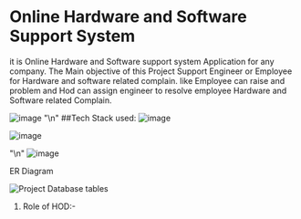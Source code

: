 # Online Hardware and Software Support System
it is Online Hardware and Software support system Application for any company.
The Main objective of this Project Support Engineer or Employee for Hardware and software related complain.
like Employee can raise and problem and Hod can assign engineer to resolve employee Hardware and Software related Complain.

![image](https://user-images.githubusercontent.com/112688918/214010094-4c757dc3-3504-4ac8-a92f-9e7cdc14542a.png)
"\n"
 ##Tech Stack used:
 ![image](https://user-images.githubusercontent.com/112688918/214010245-f08212aa-a74e-45f4-98fa-2a7e273590c9.png)

![image](https://user-images.githubusercontent.com/112688918/214010279-da8c9a3f-4673-4fc2-9210-b08320cb81bf.png)

"\n"
![image](https://user-images.githubusercontent.com/112688918/214010329-08f23d77-92fa-433e-8af8-888c8fd1a81d.png)



ER Diagram

![Project Database tables](https://user-images.githubusercontent.com/112688918/214004799-5a9188e4-a7d4-405f-a026-c483da5762ab.png)



1. Role of HOD:-


